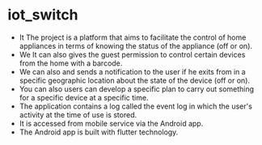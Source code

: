 # iot_switch
- It The project is a platform that aims to facilitate the control of home appliances in 
  terms of knowing the status of the appliance (off or on). 
- We It can also gives the guest permission to control certain devices from the home 
  with a barcode.
- We can also and sends a notification to the user if he exits from in a specific 
  geographic location about the state of the device (off or on).
- You can also users can develop a specific plan to carry out something for a specific 
  device at a specific time.
- The application contains a log called the event log in which the user's activity at the 
  time of use is stored.
- It is accessed from mobile service via the Android app.
- The Android app is built with flutter technology.
